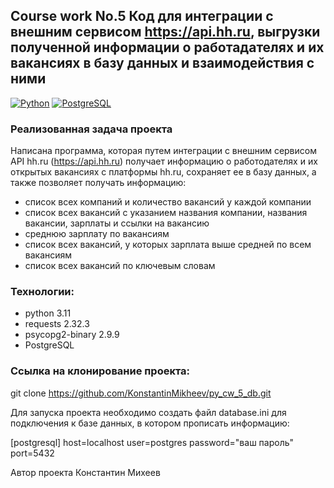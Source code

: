 ## Course work No.5 Код для интеграции с внешним сервисом https://api.hh.ru, выгрузки полученной информации о работадателях и их вакансиях в базу данных и взаимодействия с ними
[![Python](https://img.shields.io/badge/-Python-464646?style=flat-square&logo=Python)](https://www.python.org/)
[![PostgreSQL](https://img.shields.io/badge/-PostgreSQL-464646?style=flat-square&logo=PostgreSQL)](https://www.postgresql.org/)

### Реализованная задача проекта
Написана программа, которая путем интеграции с внешним сервисом API hh.ru (https://api.hh.ru) получает 
информацию о работодателях и их открытых вакансиях с платформы hh.ru, сохраняет ее в базу данных, а также позволяет получать информацию: 
- список всех компаний и количество вакансий у каждой компании
- список всех вакансий с указанием названия компании, названия вакансии, зарплаты и ссылки на вакансию
- среднюю зарплату по вакансиям
- список всех вакансий, у которых зарплата выше средней по всем вакансиям
- список всех вакансий по ключевым словам


### Технологии:
- python 3.11
- requests 2.32.3
- psycopg2-binary 2.9.9
- PostgreSQL
 
### Ссылка на клонирование проекта:
git clone https://github.com/KonstantinMikheev/py_cw_5_db.git

Для запуска проекта необходимо создать файл database.ini для подключения к базе данных, в котором прописать информацию:

[postgresql]
host=localhost
user=postgres
password="ваш пароль"
port=5432

Автор проекта Константин Михеев
